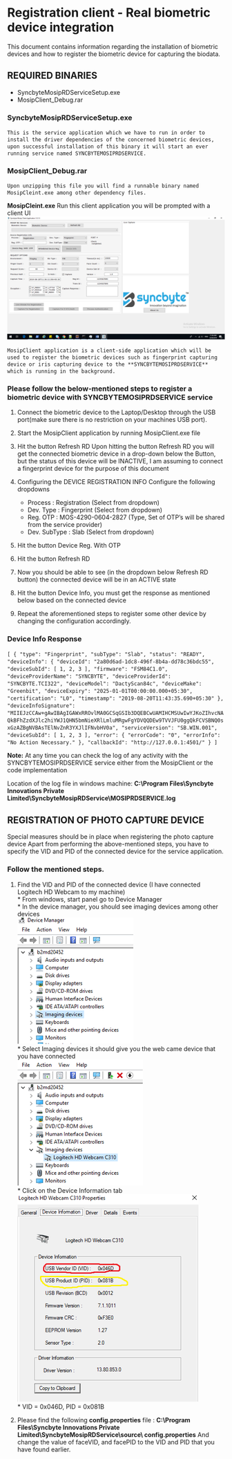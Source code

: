 # Registration client - Real biometric device integration
   This document contains information regarding the installation of biometric devices and how to register the biometric device for capturing the biodata.
   
## REQUIRED BINARIES
   * SyncbyteMosipRDServiceSetup.exe
   * MosipClient_Debug.rar
   
### SyncbyteMosipRDServiceSetup.exe

    This is the service application which we have to run in order to install the driver dependencies of the concerned biometric devices, upon successful installation of this binary it will start an ever running service named SYNCBYTEMOSIPRDSERVICE.
	
### MosipClient_Debug.rar
    Upon unzipping this file you will find a runnable binary named MosipCleint.exe among other dependency files.
	
**MosipCleint.exe**
	Run this client application you will be prompted with a client UI <br/>
		![Biometric service UI ](_images/registration/mdm_integ_01.png)
		
	MosipClient application is a client-side application which will be used to register the biometric devices such as fingerprint capturing device or iris capturing device to the **SYNCBYTEMOSIPRDSERVICE** which is running in the background.	

### Please follow the below-mentioned steps to register a biometric device with SYNCBYTEMOSIPRDSERVICE service

1. Connect the biometric device to the Laptop/Desktop through the USB port(make sure there is no restriction on your 
   machines USB port).
2. Start the MosipClient application by running MosipClient.exe file
3. Hit the button Refresh RD Upon hitting the button Refresh RD you will get the connected biometric device in a drop-down 
   below the Button, but the status of this device will be INACTIVE, I am assuming to connect a fingerprint device for the 
   purpose of this document
4. Configuring the DEVICE REGISTRATION INFO 
     Configure the following dropdowns<br/>
		
	* Process		: Registration (Select from dropdown)
	* Dev. Type		: Fingerprint (Select from dropdown)
	* Reg. OTP		: MOS-4290-0604-2827 (Type, Set of OTP’s will be shared from the service provider)
	* Dev. SubType	: Slab (Select from dropdown)	
5. Hit the button Device Reg. With OTP 
6. Hit the button Refresh RD
7. Now you should be able to see (in the dropdown below Refresh RD button) the connected device will be in an ACTIVE state
8. Hit the button Device Info, you must get the response as mentioned below based on the connected device
9. Repeat the aforementioned steps to register some other device by changing the configuration accordingly.

### Device Info Response
 `[
  {
    "type": "Fingerprint",
    "subType": "Slab",
    "status": "READY",
    "deviceInfo": {
      "deviceId": "2a80d6ad-1dc8-496f-8b4a-dd78c36bdc55",
      "deviceSubId": [
        1,
        2,
        3
      ],
      "firmware": "FSM84C1.0",
      "deviceProviderName": "SYNCBYTE",
      "deviceProviderId": "SYNCBYTE.TCI322",
      "deviceModel": "DactyScan84c",
      "deviceMake": "Greenbit",
      "deviceExpiry": "2025-01-01T00:00:00.000+05:30",
      "certification": "L0",
      "timestamp": "2019-08-20T11:43:35.690+05:30"
    },
    "deviceInfoSignature": "MIIEJzCCAw+gAwIBAgIGAWxRROvlMA0GCSqGSIb3DQEBCwUAMIHCMSUwIwYJKoZIhvcNAQkBFhZzdXJlc2hiYWJ1QHN5bmNieXRlLmluMRgwFgYDVQQDEw9TVVJFU0ggQkFCVSBNQ0sxGzAZBgNVBAsTElNvZnR3YXJlIFNvbHV0a",
    "serviceVersion": "SB.WIN.001",
    "deviceSubId": [
      1,
      2,
      3
    ],
    "error": {
      "errorCode": "0",
      "errorInfo": "No Action Necessary."
    },
    "callbackId": "http://127.0.0.1:4501/"
  }
]
`

**Note:**  At any time you can check the log of any activity with the SYNCBYTEMOSIPRDSERVICE service either from the MosipClient or the code implementation

Location of the log file in windows machine:  **C:\Program Files\Syncbyte Innovations Private Limited\SyncbyteMosipRDService\MOSIPRDSERVICE.log**

## REGISTRATION OF PHOTO CAPTURE DEVICE
 Special measures should be in place when registering the photo capture device
 Apart from performing the above-mentioned steps, you have to specify the VID and PID of the connected device for the 
 service application.
 
### Follow the mentioned steps.

1. Find the VID and PID of the connected device (I have connected Logitech HD Webcam  to my machine) <br/>
       * From windows, start panel go to  Device Manager <br/>
       * In the device manager, you should see imaging devices among other devices </br>
         ![Device Manager](_images/registration/mdm_integ_02.png) <br/>
       * Select Imaging devices it should give you the web came device that you have connected <br/>
         ![Selected Devices](_images/registration/mdm_integ_03.png) <br/>
       * Click on the Device Information tab <br/>
         ![Device Information](_images/registration/mdm_integ_04.png)<br/>
       * VID = 0x046D, PID = 0x081B

2. Please find the following **config.properties** file : **C:\Program Files\Syncbyte Innovations Private Limited\SyncbyteMosipRDService\source\ config.properties**
	And change the value of faceVID, and facePID to the VID and PID that you have found earlier.






